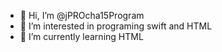 - 👋 Hi, I’m @jPROcha15Program
- 👀 I’m interested in programing swift and HTML
- 🌱 I’m currently learning HTML


<!---
jPROcha15Program/jPROcha15Program is a ✨ special ✨ repository because its `README.md` (this file) appears on your GitHub profile.
You can click the Preview link to take a look at your changes.
--->
